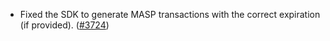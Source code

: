 - Fixed the SDK to generate MASP transactions with the correct expiration (if
  provided). ([\#3724](https://github.com/anoma/namada/pull/3724))